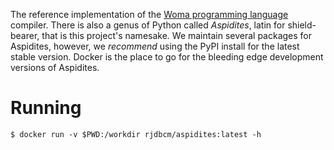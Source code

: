 The reference implementation of the [Woma programming language](https://www.github.com/rjdbcm/woma) compiler. There is also a genus of Python called _Aspidites_, latin for shield-bearer, that is this project's namesake. We maintain several packages for Aspidites, however, we *recommend* using the PyPI install for the latest stable version. Docker is the place to go for the bleeding edge development versions of Aspidites.
# Running 
```shell
$ docker run -v $PWD:/workdir rjdbcm/aspidites:latest -h
```
